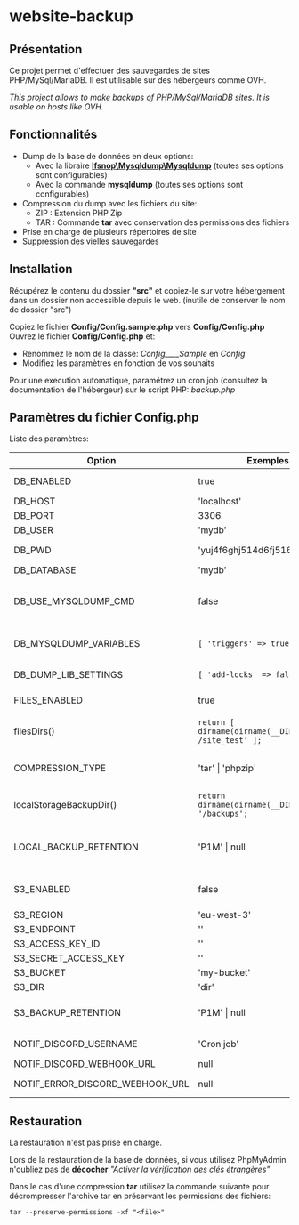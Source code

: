 # website-backup

## Présentation
Ce projet permet d'effectuer des sauvegardes de sites PHP/MySql/MariaDB. Il est utilisable sur des hébergeurs comme OVH.

*This project allows to make backups of PHP/MySql/MariaDB sites. It is usable on hosts like OVH.*

## Fonctionnalités

- Dump de la base de données en deux options:
	- Avec la libraire **[Ifsnop\Mysqldump\Mysqldump]** (toutes ses options 
	sont configurables)
	- Avec la commande **mysqldump** (toutes ses options sont configurables)
- Compression du dump avec les fichiers du site:
	- ZIP : Extension PHP Zip
	- TAR : Commande **tar** avec conservation des permissions des fichiers
- Prise en charge de plusieurs répertoires de site
- Suppression des vielles sauvegardes

## Installation

Récupérez le contenu du dossier **"src"** et copiez-le sur votre hébergement dans un dossier non accessible depuis le web. (inutile de conserver le nom de dossier "src")

Copiez le fichier **Config/Config.sample.php** vers **Config/Config.php**
Ouvrez le fichier **Config/Config.php** et:
- Renommez le nom de la classe: _Config____Sample_ en _Config_
- Modifiez les paramètres en fonction de vos souhaits

Pour une execution automatique, paramétrez un cron job (consultez la documentation de l'hébergeur) sur le script PHP: _backup.php_

## Paramètres du fichier Config.php

Liste des paramètres:

| Option | Exemples | Description |
| ------ | ------ | ------ |
| DB_ENABLED | true | Dump de base de données activée |
| DB_HOST | 'localhost' | Hôte du serveur de DB |
| DB_PORT | 3306 | Port du serveur de DB |
| DB_USER | 'mydb' | User du serveur de DB |
| DB_PWD | 'yuj4f6ghj514d6fj516gh51sdgh' | Mot de passe du serveur de DB |
| DB_DATABASE | 'mydb' | Nom de la base de données |
| DB_USE_MYSQLDUMP_CMD | false | Si **true** => utilise la command mysqldump. Si **false** => utilise la libraire [Ifsnop\Mysqldump\Mysqldump] |
| DB_MYSQLDUMP_VARIABLES | ```[ 'triggers' => true ]``` | Utiliser la commande:  _**mysqldump --help**_ pour voir toutes les variables en option |	
| DB_DUMP_LIB_SETTINGS | ```[ 'add-locks' => false ]``` | **Dump Settings** pour [Ifsnop\Mysqldump\Mysqldump] |
| FILES_ENABLED | true | Sauvegarde des fichiers du site activée |
| filesDirs() | ```return [ dirname(dirname(__DIR__)) . '/ /site_test' ];``` | Liste des répertoires à sauvegarder. **Ne pas mettre de / à la fin** |
| COMPRESSION_TYPE | 'tar' \| 'phpzip' | Format de compression. Utiliser **tar** pour conserver les permissions de fichiers |
| localStorageBackupDir() | ```return dirname(dirname(__DIR__)) . '/backups';``` | Répertoire contenant toutes les sauvegardes. **Ne pas mettre de / à la fin** |
| LOCAL_BACKUP_RETENTION | 'P1M' \| null | Temps de rétention des sauvegardes locales. Au format accepté par [\DateInterval] |
| S3_ENABLED | false | Envoi des sauvegardes sur un stockage S3 (type [AWS S3] ou [Minio] ) |
| S3_REGION | 'eu-west-3' | Region S3 |
| S3_ENDPOINT | '' | Endpoint S3 |
| S3_ACCESS_KEY_ID | '' | Access Key S3 |
| S3_SECRET_ACCESS_KEY | '' | Secret Key S3 |
| S3_BUCKET | 'my-bucket' | Nom du Bucket S3 |
| S3_DIR | 'dir' | Dossier dans le Bucket S3 |
| S3_BACKUP_RETENTION | 'P1M' \| null |  Temps de rétention des sauvegardes sur S3. Au format accepté par [\DateInterval]  |
| NOTIF_DISCORD_USERNAME | 'Cron job' | Notification Discord Username (pour affichage dans le salon) |
| NOTIF_DISCORD_WEBHOOK_URL | null | Webhook du salon Discord |
| NOTIF_ERROR_DISCORD_WEBHOOK_URL | null | Webhook du salon Discord pour les erreurs |

## Restauration

La restauration n'est pas prise en charge.

Lors de la restauration de la base de données, si vous utilisez PhpMyAdmin n'oubliez pas de **décocher**  _"Activer la vérification des clés étrangères"_

Dans le cas d'une compression **tar** utilisez la commande suivante pour décrompresser l'archive tar en préservant les permissions des fichiers:

```
tar --preserve-permissions -xf "<file>"
```



[Ifsnop\Mysqldump\Mysqldump]: https://github.com/ifsnop/mysqldump-php
[\DateInterval]: https://www.php.net/manual/fr/class.dateinterval.php
[AWS S3]: https://aws.amazon.com/fr/s3/
[Minio]: https://min.io/